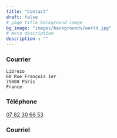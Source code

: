```yaml
---
title: "Contact"
draft: false
# page title background image
bg_image: "images/backgrounds/world.jpg"
# meta description
description : ""
---
```



### Courrier

```
Librezo
60 Rue François 1er
75008 Paris
France
```

### Téléphone

[07 82 30 66 53](tel:+33782306653)

### Courriel

